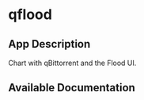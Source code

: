 # qflood

## App Description

Chart with qBittorrent and the Flood UI.

## Available Documentation

